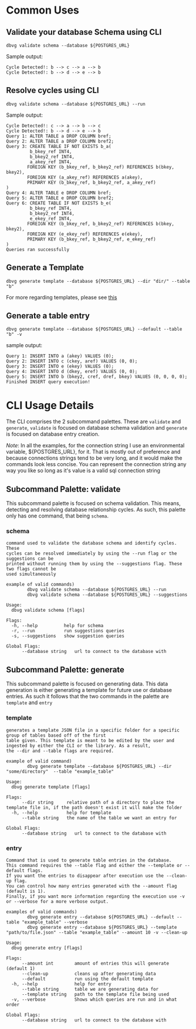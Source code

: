 # Common Uses

## Validate your database Schema using CLI

`dbvg validate schema --database ${POSTGRES_URL}`

Sample output:
```
Cycle Detected!: b --> c --> a --> b
Cycle Detected!: b --> d --> e --> b
```

## Resolve cycles using CLI

`dbvg validate schema --database ${POSTGRES_URL} --run`

Sample output:
```
Cycle Detected!: c --> a --> b --> c
Cycle Detected!: b --> d --> e --> b
Query 1: ALTER TABLE a DROP COLUMN bref;
Query 2: ALTER TABLE a DROP COLUMN bref2;
Query 3: CREATE TABLE IF NOT EXISTS b_a(
         b_bkey_ref INT4,
         b_bkey2_ref INT4,
         a_akey_ref INT4,
        FOREIGN KEY (b_bkey_ref, b_bkey2_ref) REFERENCES b(bkey, bkey2),
        FOREIGN KEY (a_akey_ref) REFERENCES a(akey),
        PRIMARY KEY (b_bkey_ref, b_bkey2_ref, a_akey_ref)
)
Query 4: ALTER TABLE e DROP COLUMN bref;
Query 5: ALTER TABLE e DROP COLUMN bref2;
Query 6: CREATE TABLE IF NOT EXISTS b_e(
         b_bkey_ref INT4,
         b_bkey2_ref INT4,
         e_ekey_ref INT4,
        FOREIGN KEY (b_bkey_ref, b_bkey2_ref) REFERENCES b(bkey, bkey2),
        FOREIGN KEY (e_ekey_ref) REFERENCES e(ekey),
        PRIMARY KEY (b_bkey_ref, b_bkey2_ref, e_ekey_ref)
)
Queries ran successfully
```

## Generate a Template
`dbvg generate template --database ${POSTGRES_URL} --dir "dir/" --table "b"`

For more regarding templates, please see [this](generate/README.md)

## Generate a table entry
`dbvg generate template --database ${POSTGRES_URL} --default --table "b" -v`

sample output:
```
Query 1: INSERT INTO a (akey) VALUES (0);
Query 2: INSERT INTO c (ckey, aref) VALUES (0, 0);
Query 3: INSERT INTO e (ekey) VALUES (0);
Query 4: INSERT INTO d (dkey, eref) VALUES (0, 0);
Query 5: INSERT INTO b (bkey2, cref, dref, bkey) VALUES (0, 0, 0, 0);
Finished INSERT query execution!
```

# CLI Usage Details

The CLI comprises the 2 subcommand palettes. These are `validate` and `generate`, `validate` is focused on database schema
validation and `generate` is focused on database entry creation.

*Note*: In all the examples, for the connection string I use an environmental variable, ${POSTGRES_URL}, for it. That is
mostly out of preference and because connections strings tend to be very long, and it would make the commands look less concise.
You can represent the connection string any way you like so long as it's value is a valid sql connection string

## Subcommand Palette: validate
This subcommand palette is focused on schema validation. This means, detecting and resolving database relationship cycles.
As such, this palette only has one command, that being `schema`. 

### schema
```
command used to validate the database schema and identify cycles. These
cycles can be resolved immediately by using the --run flag or the suggestions can be
printed without running them by using the --suggestions flag. These two flags cannot be
used simultaneously

example of valid commands)
        dbvg validate schema --database ${POSTGRES_URL} --run
        dbvg validate schema --database ${POSTGRES_URL} --suggestions

Usage:
  dbvg validate schema [flags]

Flags:
  -h, --help          help for schema
  -r, --run           run suggestions queries
  -s, --suggestions   show suggestion queries

Global Flags:
      --database string   url to connect to the database with

```

## Subcommand Palette: generate
This subcommand palette is focused on generating data. This data generation is either generating a template for future use
or database entries. As such it follows that the two commands in the palette are `template` and `entry`

### template

```
generates a template JSON file in a specific folder for a specific group of tables based off of the first
table given. This template is meant to be edited by the user and ingested by either the CLI or the library. As a result,
the --dir and --table flags are required.

example of valid command)
        dbvg generate template --database ${POSTGRES_URL} --dir "some/directory"  --table "example_table"

Usage:
  dbvg generate template [flags]

Flags:
      --dir string     relative path of a directory to place the template file in, if the path doesn't exist it will make the folder
  -h, --help           help for template
      --table string   the name of the table we want an entry for

Global Flags:
      --database string   url to connect to the database with

```

### entry

```
Command that is used to generate table entries in the database.
This command requires the --table flag and either the --template or --default flags.
If you want the entries to disappear after execution use the --clean-up flag.
You can control how many entries generated with the --amount flag (default is 1).
Finally, if you want more information regarding the execution use -v or --verbose for a more verbose output.

examples of valid commands)
        dbvg generate entry --database ${POSTGRES_URL} --default --table "example_table" --verbose
        dbvg generate entry --database ${POSTGRES_URL} --template "path/to/file.json" --table "example_table" --amount 10 -v --clean-up

Usage:
  dbvg generate entry [flags]

Flags:
      --amount int        amount of entries this will generate (default 1)
      --clean-up          cleans up after generating data
      --default           run using the default template
  -h, --help              help for entry
      --table string      table we are generating data for
      --template string   path to the template file being used
  -v, --verbose           Shows which queries are run and in what order

Global Flags:
      --database string   url to connect to the database with

```

